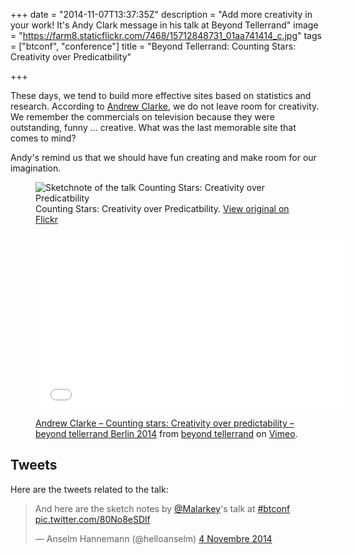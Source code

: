 +++
date = "2014-11-07T13:37:35Z"
description = "Add more creativity in your work! It's Andy Clark message in his talk at Beyond Tellerrand"
image = "https://farm8.staticflickr.com/7468/15712848731_01aa741414_c.jpg"
tags = ["btconf", "conference"]
title = "Beyond Tellerrand: Counting Stars: Creativity over Predicatbility"

+++

These days, we tend to build more effective sites based on statistics and research. According to [Andrew Clarke](https://twitter.com/Malarkey), we do not leave room for creativity.
We remember the commercials on television because they were outstanding, funny ... creative. What was the last memorable site that comes to mind?

Andy's remind us that we should have fun creating and make room for our imagination.

<figure>
  <img src="https://farm6.staticflickr.com/5614/15526487918_ae4e454c0b_c.jpg" alt="Sketchnote of the talk Counting Stars: Creativity over Predicatbility">
  <figcaption>
    Counting Stars: Creativity over Predicatbility. <a href="https://www.flickr.com/photos/alienlebarge/15526487918">View original on Flickr</a>
  </figcaption>
</figure>

<figure>
  <iframe src="//player.vimeo.com/video/112865159?color=9c191e" width="500" height="281" frameborder="0" webkitallowfullscreen mozallowfullscreen allowfullscreen></iframe>
  <figcaption>
    <p><a href="http://vimeo.com/112865159">Andrew Clarke – Counting stars: Creativity over predictability – beyond tellerrand Berlin 2014</a> from <a href="http://vimeo.com/beyondtellerrand">beyond tellerrand</a> on <a href="https://vimeo.com">Vimeo</a>.</p>
  </figcaption>
</figure>

## Tweets

Here are the tweets related to the talk:

<blockquote class="twitter-tweet" lang="fr"><p>And here are the sketch notes by <a href="https://twitter.com/Malarkey">@Malarkey</a>&#39;s talk at <a href="https://twitter.com/hashtag/btconf?src=hash">#btconf</a> <a href="http://t.co/80No8eSDlf">pic.twitter.com/80No8eSDlf</a></p>&mdash; Anselm Hannemann (@helloanselm) <a href="https://twitter.com/helloanselm/status/529700935963262976">4 Novembre 2014</a></blockquote> <script async src="//platform.twitter.com/widgets.js" charset="utf-8"></script>
